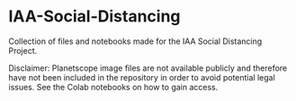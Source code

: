 # IAA-Social-Distancing
Collection of files and notebooks made for the IAA Social Distancing Project.

Disclaimer: Planetscope image files are not available publicly and therefore have not been included in the repository in order to avoid potential legal issues. See the Colab notebooks on how to gain access.
